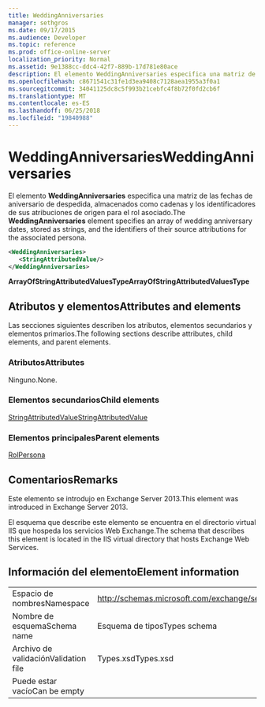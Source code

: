 ```yaml
---
title: WeddingAnniversaries
manager: sethgros
ms.date: 09/17/2015
ms.audience: Developer
ms.topic: reference
ms.prod: office-online-server
localization_priority: Normal
ms.assetid: 9e1388cc-ddc4-42f7-889b-17d781e80ace
description: El elemento WeddingAnniversaries especifica una matriz de las fechas de aniversario de despedida, almacenados como cadenas y los identificadores de sus atribuciones de origen para el rol asociado.
ms.openlocfilehash: c8671541c31fe1d3ea9408c7128aea1955a3f0a1
ms.sourcegitcommit: 34041125dc8c5f993b21cebfc4f8b72f0fd2cb6f
ms.translationtype: MT
ms.contentlocale: es-ES
ms.lasthandoff: 06/25/2018
ms.locfileid: "19840988"
---
```

# <a name="weddinganniversaries"></a><span data-ttu-id="0807d-103">WeddingAnniversaries</span><span class="sxs-lookup"><span data-stu-id="0807d-103">WeddingAnniversaries</span></span>

<span data-ttu-id="0807d-104">El elemento **WeddingAnniversaries** especifica una matriz de las fechas de aniversario de despedida, almacenados como cadenas y los identificadores de sus atribuciones de origen para el rol asociado.</span><span class="sxs-lookup"><span data-stu-id="0807d-104">The **WeddingAnniversaries** element specifies an array of wedding anniversary dates, stored as strings, and the identifiers of their source attributions for the associated persona.</span></span> 
  
```XML
<WeddingAnniversaries>
   <StringAttributedValue/>
</WeddingAnniversaries>
```

 <span data-ttu-id="0807d-105">**ArrayOfStringAttributedValuesType**</span><span class="sxs-lookup"><span data-stu-id="0807d-105">**ArrayOfStringAttributedValuesType**</span></span>
## <a name="attributes-and-elements"></a><span data-ttu-id="0807d-106">Atributos y elementos</span><span class="sxs-lookup"><span data-stu-id="0807d-106">Attributes and elements</span></span>

<span data-ttu-id="0807d-107">Las secciones siguientes describen los atributos, elementos secundarios y elementos primarios.</span><span class="sxs-lookup"><span data-stu-id="0807d-107">The following sections describe attributes, child elements, and parent elements.</span></span>
  
### <a name="attributes"></a><span data-ttu-id="0807d-108">Atributos</span><span class="sxs-lookup"><span data-stu-id="0807d-108">Attributes</span></span>

<span data-ttu-id="0807d-109">Ninguno.</span><span class="sxs-lookup"><span data-stu-id="0807d-109">None.</span></span>
  
### <a name="child-elements"></a><span data-ttu-id="0807d-110">Elementos secundarios</span><span class="sxs-lookup"><span data-stu-id="0807d-110">Child elements</span></span>

[<span data-ttu-id="0807d-111">StringAttributedValue</span><span class="sxs-lookup"><span data-stu-id="0807d-111">StringAttributedValue</span></span>](stringattributedvalue.md)
  
### <a name="parent-elements"></a><span data-ttu-id="0807d-112">Elementos principales</span><span class="sxs-lookup"><span data-stu-id="0807d-112">Parent elements</span></span>

[<span data-ttu-id="0807d-113">Rol</span><span class="sxs-lookup"><span data-stu-id="0807d-113">Persona</span></span>](persona.md)
  
## <a name="remarks"></a><span data-ttu-id="0807d-114">Comentarios</span><span class="sxs-lookup"><span data-stu-id="0807d-114">Remarks</span></span>

<span data-ttu-id="0807d-115">Este elemento se introdujo en Exchange Server 2013.</span><span class="sxs-lookup"><span data-stu-id="0807d-115">This element was introduced in Exchange Server 2013.</span></span>
  
<span data-ttu-id="0807d-116">El esquema que describe este elemento se encuentra en el directorio virtual IIS que hospeda los servicios Web Exchange.</span><span class="sxs-lookup"><span data-stu-id="0807d-116">The schema that describes this element is located in the IIS virtual directory that hosts Exchange Web Services.</span></span>
  
## <a name="element-information"></a><span data-ttu-id="0807d-117">Información del elemento</span><span class="sxs-lookup"><span data-stu-id="0807d-117">Element information</span></span>

|||
|:-----|:-----|
|<span data-ttu-id="0807d-118">Espacio de nombres</span><span class="sxs-lookup"><span data-stu-id="0807d-118">Namespace</span></span>  <br/> |http://schemas.microsoft.com/exchange/services/2006/types  <br/> |
|<span data-ttu-id="0807d-119">Nombre de esquema</span><span class="sxs-lookup"><span data-stu-id="0807d-119">Schema name</span></span>  <br/> |<span data-ttu-id="0807d-120">Esquema de tipos</span><span class="sxs-lookup"><span data-stu-id="0807d-120">Types schema</span></span>  <br/> |
|<span data-ttu-id="0807d-121">Archivo de validación</span><span class="sxs-lookup"><span data-stu-id="0807d-121">Validation file</span></span>  <br/> |<span data-ttu-id="0807d-122">Types.xsd</span><span class="sxs-lookup"><span data-stu-id="0807d-122">Types.xsd</span></span>  <br/> |
|<span data-ttu-id="0807d-123">Puede estar vacío</span><span class="sxs-lookup"><span data-stu-id="0807d-123">Can be empty</span></span>  <br/> ||
   

